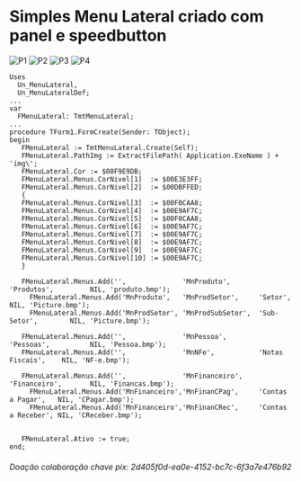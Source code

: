 # Simples Menu Lateral criado com panel e speedbutton

![P1](https://user-images.githubusercontent.com/31738097/179787401-e96da412-4615-48fb-86fe-18910cebc2cf.png)
![P2](https://user-images.githubusercontent.com/31738097/179787434-61150b8f-7a25-4226-87a9-74d449676f59.png)
![P3](https://user-images.githubusercontent.com/31738097/179787459-1f4b8cb9-aafd-4c62-8c7e-e2284eea0fe0.png)
![P4](https://user-images.githubusercontent.com/31738097/179787490-19a13927-801a-42ef-83d6-8e43af311cd7.png)

```  
Uses
  Un_MenuLateral,
  Un_MenuLateralDef;
...
var
  FMenuLateral: TmtMenuLateral;
...
procedure TForm1.FormCreate(Sender: TObject);
begin
   FMenuLateral := TmtMenuLateral.Create(Self);
   FMenuLateral.PathImg := ExtractFilePath( Application.ExeName ) + 'img\';
   FMenuLateral.Cor := $00F9E9DB;
   FMenuLateral.Menus.CorNivel[1]  := $00E3E3FF;
   FMenuLateral.Menus.CorNivel[2]  := $00DBFFED;
   {
   FMenuLateral.Menus.CorNivel[3]  := $00F0CAA8;
   FMenuLateral.Menus.CorNivel[4]  := $00E9AF7C;
   FMenuLateral.Menus.CorNivel[5]  := $00F0CAA8;
   FMenuLateral.Menus.CorNivel[6]  := $00E9AF7C;
   FMenuLateral.Menus.CorNivel[7]  := $00E9AF7C;
   FMenuLateral.Menus.CorNivel[8]  := $00E9AF7C;
   FMenuLateral.Menus.CorNivel[9]  := $00E9AF7C;
   FMenuLateral.Menus.CorNivel[10] := $00E9AF7C;
   }

   FMenuLateral.Menus.Add('',              'MnProduto',       'Produtos',         NIL, 'produto.bmp');
     FMenuLateral.Menus.Add('MnProduto',   'MnProdSetor',     'Setor',            NIL, 'Picture.bmp');
     FMenuLateral.Menus.Add('MnProdSetor', 'MnProdSubSetor',  'Sub-Setor',        NIL, 'Picture.bmp');

   FMenuLateral.Menus.Add('',              'MnPessoa',        'Pessoas',          NIL, 'Pessoa.bmp');
   FMenuLateral.Menus.Add('',              'MnNFe',           'Notas Fiscais',    NIL, 'NF-e.bmp');

   FMenuLateral.Menus.Add('',              'MnFinanceiro',    'Financeiro',       NIL, 'Financas.bmp');
     FMenuLateral.Menus.Add('MnFinanceiro','MnFinanCPag',     'Contas a Pagar',   NIL, 'CPagar.bmp');
     FMenuLateral.Menus.Add('MnFinanceiro','MnFinanCRec',     'Contas a Receber', NIL, 'CReceber.bmp');


   FMenuLateral.Ativo := true;
end;
```

###### Doação colaboração chave pix: 2d405f0d-ea0e-4152-bc7c-6f3a7e476b92
